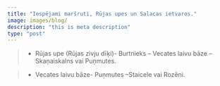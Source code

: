 ```yaml
---
title: "Iespējami maršruti, Rūjas upes un Salacas ietvaros."
image: images/blog/
description: "this is meta description"
type: "post"
---
```


> - Rūjas upe (Rūjas zivju dīķi)- Burtnieks – Vecates laivu bāze – Skaņaiskalns vai Puņmutes.

> - Vecates laivu bāze- Puņmutes –Staicele vai Rozēni.
